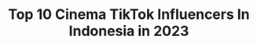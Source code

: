 ---
title: Top 10 Cinema TikTok Influencers In Indonesia in 2023
description: >-
  Find top cinema TikTok influencers in Indonesia in 2023. Most popular hashtags: #fyp #foryou #xyzbca #foryoupage.
platform: TikTok
hits: 13
text_top: Identify the most popular TikTok profiles on inBeat.
text_bottom: inBeat has 13 TikTok influencers like this in Indonesia for you to work with.
profiles:
  - username: "cinema.21"
    fullname: >-
      Cinema XXI
    bio: >-
      Official TikTok account for Cinema XXI
    location: "Indonesia"
    followers: 258900
    engagement: 537
    commentsToLikes: 0.034272
    id: ckblnrmrbfpox0j23gu4gvyr2
    verified: false
    hashtags: "#fyp, #tiktoktainment, #foryoupage, #cinema"
  - username: "hafizhirfan11"
    fullname: >-
      hafizh irfan
    bio: >-
      📍Pemalang
    location: "Indonesia"
    followers: 230100
    engagement: 818
    commentsToLikes: 0.015592
    id: ckbkvyov2rln90j23qg7lck6o
    verified: false
    hashtags: "#cinematics, #aesthetic, #fyp, #foryou"
  - username: "netizenagih"
    fullname: >-
      Rezki Hermawan
    bio: >-
      Tarusan, West Sumatra ↓↓↓Follow My Instagram↓↓↓ @rezkihermawan
    location: "Indonesia"
    followers: 36200
    engagement: 599
    commentsToLikes: 0.030803
    id: ckbqrqzj2cm8d0j23d47cbdg6
    verified: false
    hashtags: "#foryou, #padang, #trending, #shalawat"
  - username: "ini_wikk"
    fullname: >-
      AN
    bio: >-
      fangirl tidak terdeteksi kang oleng🤲🏻 19y'o
    location: "Indonesia"
    followers: 2759
    engagement: 1187
    commentsToLikes: 0.038735
    id: ckd0npxjch2zx0j23123dgrkx
    verified: false
    hashtags: "#kpopfyp, #nctedit, #raikantopeni, #xyzbca"
  - username: "pisthetic"
    fullname: >-
      Bintang Trisna
    bio: >-
      AESTHETIC🌻 Hi Girls and Gentlemen💚 Flw ya:) Instagram:bintangtrisnaa #teamstar
    location: "Indonesia"
    followers: 82500
    engagement: 730
    commentsToLikes: 0.019764
    id: ck9n56dxf6rb20j780pmzujz2
    verified: false
    hashtags: "#dirumahaja, #samasamadirumah, #foryou, #aesthetic"
  - username: "rama.fr32"
    fullname: >-
      Ramafr
    bio: >-
      Cek youtube⬆️ Padang, indonesia
    location: "Indonesia"
    followers: 46300
    engagement: 392
    commentsToLikes: 0.028747
    id: ckcels203vqtb0j23nltrs6jw
    verified: false
    hashtags: "#xyzbca, #samasamadirumah, #foryou, #sitinjaulauik"
  - username: "kevin.koloay"
    fullname: >-
      Kevin Petterson
    bio: >-
      💫IG @Kevinkoloay 📍Jakarta - Manado 📩 DM for Business / PP FANBOY BTS
    location: "Indonesia"
    followers: 96100
    engagement: 1172
    commentsToLikes: 0.041668
    id: ckd0gi7eae58k0j23efuy8ugu
    verified: false
    hashtags: "#kpopers, #bts, #kpoper, #foryoupage"
  - username: "anggayunandareal_16"
    fullname: >-
      Anggayunandareal_16
    bio: >-
      IG : anggayunandareal16 Big love zarangga
    location: "Indonesia"
    followers: 109900
    engagement: 801
    commentsToLikes: 0.012014
    id: ckbkvat6jquga0j23kldvc3ud
    verified: false
    hashtags: "#anggayunanda, #zaraadhisty, #miss, #stayhome"
  - username: "nunik254"
    fullname: >-
      Nunik Harianti
    bio: >-
      lhttps://m.youtube.com/channel/UCVL2xhJRM-UixK-qVeZmCgw
    location: "Indonesia"
    followers: 2208
    engagement: 1572
    commentsToLikes: 0.011905
    id: ckcp4dtkdccc70j231is75kjl
    verified: false
    hashtags: "#kpopedit, #amazingsaturday, #jungsister, #cenimagraph"
  - username: "boywilliam"
    fullname: >-
      Boy William
    bio: >-
      Hi Rakyat TikTok.
    location: "Indonesia"
    followers: 907500
    engagement: 355
    commentsToLikes: 0.008954
    id: ckbb3cy9jtpdn0j23d0vxqfdo
    verified: true
    hashtags: "#disneyplushotstarid, #sinemaspektakuler, #ginirasanyajoyday, #ad"
---